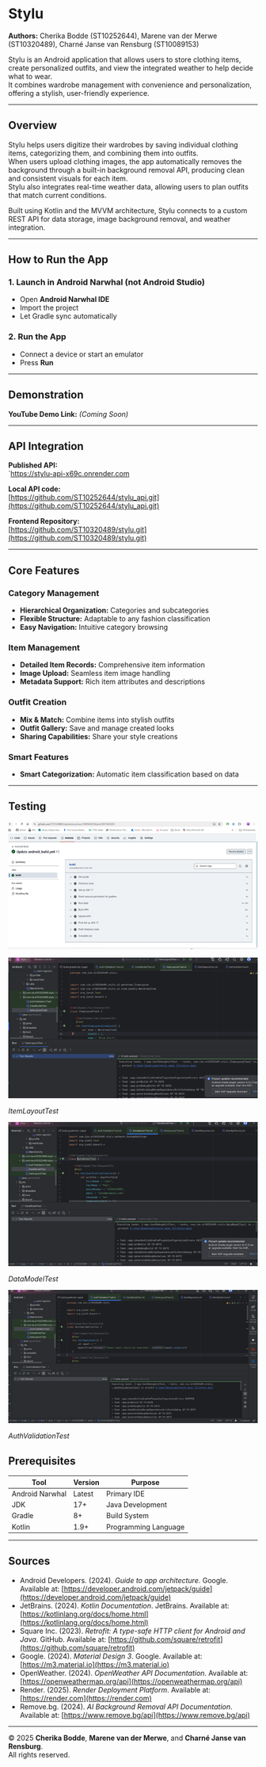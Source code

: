 # Stylu

**Authors:** Cherika Bodde (ST10252644), Marene van der Merwe (ST10320489), Charné Janse van Rensburg (ST10089153)

Stylu is an Android application that allows users to store clothing items, create personalized outfits, and view the integrated weather to help decide what to wear.  
It combines wardrobe management with convenience and personalization, offering a stylish, user-friendly experience.

---

## Overview

Stylu helps users digitize their wardrobes by saving individual clothing items, categorizing them, and combining them into outfits.  
When users upload clothing images, the app automatically removes the background through a built-in background removal API, producing clean and consistent visuals for each item.  
Stylu also integrates real-time weather data, allowing users to plan outfits that match current conditions.

Built using Kotlin and the MVVM architecture, Stylu connects to a custom REST API for data storage, image background removal, and weather integration.

---

## How to Run the App

### 1. Launch in Android Narwhal (not Android Studio)
- Open **Android Narwhal IDE**
- Import the project
- Let Gradle sync automatically

### 2. Run the App
- Connect a device or start an emulator
- Press **Run**

---

##  Demonstration

**YouTube Demo Link:** *(Coming Soon)*

---

## API Integration

**Published API:**  
`https://stylu-api-x69c.onrender.com

**Local API code:**  
[https://github.com/ST10252644/stylu_api.git](https://github.com/ST10252644/stylu_api.git)

**Frontend Repository:**  
[https://github.com/ST10320489/stylu.git](https://github.com/ST10320489/stylu.git)

---

## Core Features

### Category Management
- **Hierarchical Organization:** Categories and subcategories  
- **Flexible Structure:** Adaptable to any fashion classification  
- **Easy Navigation:** Intuitive category browsing  

### Item Management
- **Detailed Item Records:** Comprehensive item information  
- **Image Upload:** Seamless item image handling  
- **Metadata Support:** Rich item attributes and descriptions  

### Outfit Creation
- **Mix & Match:** Combine items into stylish outfits  
- **Outfit Gallery:** Save and manage created looks  
- **Sharing Capabilities:** Share your style creations  

### Smart Features
- **Smart Categorization:** Automatic item classification based on data  

---

## Testing


![Build Pipeline](images/Picture1.png)

![ItemLayoutTest Results](images/Picture2.png)

 *ItemLayoutTest*

![DataModelTest Results](images/Picture3.png)

*DataModelTest*

![AuthValidationTest Results](images/Picture4.png)

*AuthValidationTest* 


## Prerequisites

| Tool | Version | Purpose |
|------|----------|----------|
| Android Narwhal | Latest | Primary IDE |
| JDK | 17+ | Java Development |
| Gradle | 8+ | Build System |
| Kotlin | 1.9+ | Programming Language |

---

## Sources 

- Android Developers. (2024). *Guide to app architecture*. Google. Available at: [https://developer.android.com/jetpack/guide](https://developer.android.com/jetpack/guide)  
- JetBrains. (2024). *Kotlin Documentation*. JetBrains. Available at: [https://kotlinlang.org/docs/home.html](https://kotlinlang.org/docs/home.html)  
- Square Inc. (2023). *Retrofit: A type-safe HTTP client for Android and Java*. GitHub. Available at: [https://github.com/square/retrofit](https://github.com/square/retrofit)  
- Google. (2024). *Material Design 3*. Google. Available at: [https://m3.material.io](https://m3.material.io)  
- OpenWeather. (2024). *OpenWeather API Documentation*. Available at: [https://openweathermap.org/api](https://openweathermap.org/api)  
- Render. (2025). *Render Deployment Platform*. Available at: [https://render.com](https://render.com)  
- Remove.bg. (2024). *AI Background Removal API Documentation*. Available at: [https://www.remove.bg/api](https://www.remove.bg/api)

---

© 2025 **Cherika Bodde**, **Marene van der Merwe**, and **Charné Janse van Rensburg**.  
All rights reserved.
